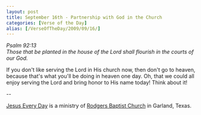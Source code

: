 ```yaml
---
layout: post
title: September 16th - Partnership with God in the Church
categories: [Verse of the Day]
alias: [/VerseOfTheDay/2009/09/16/]
---
```


_Psalm 92:13  
Those that be planted in the house of the Lord shall flourish in the
courts of our God._

If you don't like serving the Lord in His church now, then don't go
to heaven, because that's what you'll be doing in heaven one day. Oh,
that we could all enjoy serving the Lord and bring honor to His name
today! Think about it!

 --

<a href=http://jesuseveryday.net>Jesus Every Day</a> is a ministry of <a href=http://rodgersbaptist.net>Rodgers Baptist Church</a> in Garland, Texas.
